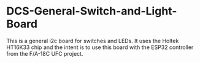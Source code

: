 # DCS-General-Switch-and-Light-Board
This is a general i2c board for switches and LEDs.  It uses the Holtek HT16K33 chip and the intent is to use this board with the ESP32 controller from the F/A-18C UFC project. 
